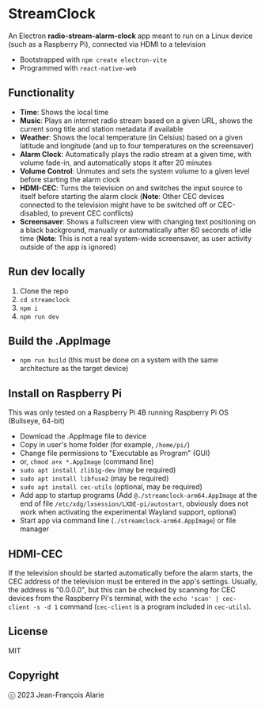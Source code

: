 # StreamClock

An Electron **radio-stream-alarm-clock** app meant to run on a Linux device (such as a Raspberry Pi), connected via HDMI to a television

- Bootstrapped with `npm create electron-vite`
- Programmed with `react-native-web`

## Functionality

- **Time**: Shows the local time
- **Music**: Plays an internet radio stream based on a given URL, shows the current song title and station metadata if available
- **Weather**: Shows the local temperature (in Celsius) based on a given latitude and longitude (and up to four temperatures on the screensaver)
- **Alarm Clock**: Automatically plays the radio stream at a given time, with volume fade-in, and automatically stops it after 20 minutes
- **Volume Control**: Unmutes and sets the system volume to a given level before starting the alarm clock
- **HDMI-CEC**: Turns the television on and switches the input source to itself before starting the alarm clock (**Note**: Other CEC devices connected to the television might have to be switched off or CEC-disabled, to prevent CEC conflicts)
- **Screensaver**: Shows a fullscreen view with changing text positioning on a black background, manually or automatically after 60 seconds of idle time (**Note**: This is not a real system-wide screensaver, as user activity outside of the app is ignored)

## Run dev locally

1. Clone the repo
2. `cd streamclock`
3. `npm i`
4. `npm run dev`

## Build the .AppImage

- `npm run build` (this must be done on a system with the same architecture as the target device)

## Install on Raspberry Pi

This was only tested on a Raspberry Pi 4B running Raspberry Pi OS (Bullseye, 64-bit)

- Download the .AppImage file to device
- Copy in user's home folder (for example, `/home/pi/`)
- Change file permissions to "Executable as Program" (GUI)
- or, `chmod a+x *.AppImage` (command line)
- `sudo apt install zlib1g-dev` (may be required)
- `sudo apt install libfuse2` (may be required)
- `sudo apt install cec-utils` (optional, may be required)
- Add app to startup programs (Add `@./streamclock-arm64.AppImage` at the end of file `/etc/xdg/lxsession/LXDE-pi/autostart`, obviously does not work when activating the experimental Wayland support, optional)
- Start app via command line (`./streamclock-arm64.AppImage`) or file manager

## HDMI-CEC

If the television should be started automatically before the alarm starts, the CEC address of the television must be entered in the app's settings. Usually, the address is "0.0.0.0", but this can be checked by scanning for CEC devices from the Raspberry Pi's terminal, with the `echo 'scan' | cec-client -s -d 1` command (`cec-client` is a program included in `cec-utils`).

## License

MIT

## Copyright

ⓒ 2023 Jean-François Alarie